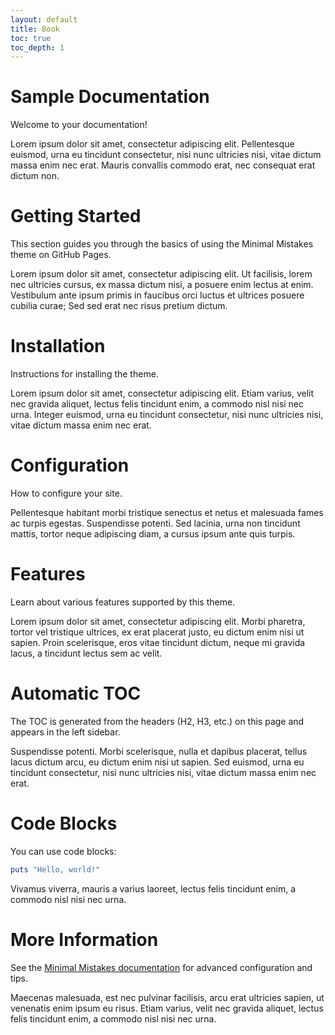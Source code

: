 ```yaml
---
layout: default
title: Book
toc: true
toc_depth: 1
---
```





# Sample Documentation

Welcome to your documentation!

Lorem ipsum dolor sit amet, consectetur adipiscing elit. Pellentesque euismod, urna eu tincidunt consectetur, nisi nunc ultricies nisi, vitae dictum massa enim nec erat. Mauris convallis commodo erat, nec consequat erat dictum non.

# Getting Started

This section guides you through the basics of using the Minimal Mistakes theme on GitHub Pages.

Lorem ipsum dolor sit amet, consectetur adipiscing elit. Ut facilisis, lorem nec ultricies cursus, ex massa dictum nisi, a posuere enim lectus at enim. Vestibulum ante ipsum primis in faucibus orci luctus et ultrices posuere cubilia curae; Sed sed erat nec risus pretium dictum.

# Installation

Instructions for installing the theme.

Lorem ipsum dolor sit amet, consectetur adipiscing elit. Etiam varius, velit nec gravida aliquet, lectus felis tincidunt enim, a commodo nisl nisi nec urna. Integer euismod, urna eu tincidunt consectetur, nisi nunc ultricies nisi, vitae dictum massa enim nec erat.

# Configuration

How to configure your site.

Pellentesque habitant morbi tristique senectus et netus et malesuada fames ac turpis egestas. Suspendisse potenti. Sed lacinia, urna non tincidunt mattis, tortor neque adipiscing diam, a cursus ipsum ante quis turpis.

# Features

Learn about various features supported by this theme.

Lorem ipsum dolor sit amet, consectetur adipiscing elit. Morbi pharetra, tortor vel tristique ultrices, ex erat placerat justo, eu dictum enim nisi ut sapien. Proin scelerisque, eros vitae tincidunt dictum, neque mi gravida lacus, a tincidunt lectus sem ac velit.

# Automatic TOC

The TOC is generated from the headers (H2, H3, etc.) on this page and appears in the left sidebar.

Suspendisse potenti. Morbi scelerisque, nulla et dapibus placerat, tellus lacus dictum arcu, eu dictum enim nisi ut sapien. Sed euismod, urna eu tincidunt consectetur, nisi nunc ultricies nisi, vitae dictum massa enim nec erat.

# Code Blocks

You can use code blocks:

```ruby
puts "Hello, world!"
```

Vivamus viverra, mauris a varius laoreet, lectus felis tincidunt enim, a commodo nisl nisi nec urna.

# More Information

See the [Minimal Mistakes documentation](https://mmistakes.github.io/minimal-mistakes/docs/) for advanced configuration and tips.

Maecenas malesuada, est nec pulvinar facilisis, arcu erat ultricies sapien, ut venenatis enim ipsum eu risus. Etiam varius, velit nec gravida aliquet, lectus felis tincidunt enim, a commodo nisl nisi nec urna.
